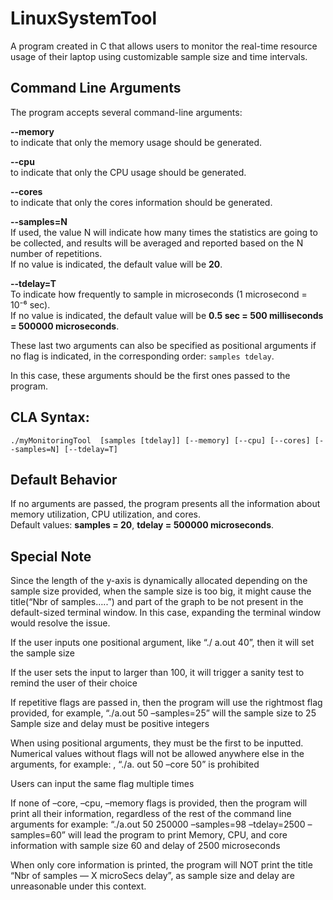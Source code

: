 # LinuxSystemTool
A program created in C that allows users to monitor the real-time resource usage of their laptop using customizable sample size and time intervals.

## Command Line Arguments
The program accepts several command-line arguments:

**--memory**  
    to indicate that only the memory usage should be generated.

**--cpu**  
    to indicate that only the CPU usage should be generated.

**--cores**  
    to indicate that only the cores information should be generated.

**--samples=N**  
    If used, the value N will indicate how many times the statistics are going to be collected, and results will be averaged and reported based on the N number of repetitions.  
    If no value is indicated, the default value will be **20**.

**--tdelay=T**  
    To indicate how frequently to sample in microseconds (1 microsecond = 10⁻⁶ sec).  
    If no value is indicated, the default value will be **0.5 sec = 500 milliseconds = 500000 microseconds**.

These last two arguments can also be specified as positional arguments if no flag is indicated, in the corresponding order: `samples tdelay`.

In this case, these arguments should be the first ones passed to the program.

## CLA Syntax:
```
./myMonitoringTool  [samples [tdelay]] [--memory] [--cpu] [--cores] [--samples=N] [--tdelay=T]
```

## Default Behavior
If no arguments are passed, the program presents all the information about memory utilization, CPU utilization, and cores.  
Default values: **samples = 20**, **tdelay = 500000 microseconds**.

## Special Note
Since the length of the y-axis is dynamically allocated depending on the sample size provided, when the sample size is too big, it might cause the title(“Nbr of samples…..”) and part of the graph to be not present in the default-sized terminal window. In this case, expanding the terminal window would resolve the issue.

If the user inputs one positional argument, like “./  a.out 40”, then it will set the sample size

If the user sets the input to larger than 100, it will trigger a sanity test to remind the user of their choice

If repetitive flags are passed in, then the program will use the rightmost flag provided, for example, “./a.out 50 –samples=25” will the sample size to 25
Sample size and delay must be positive integers

When using positional arguments, they must be the first to be inputted. Numerical values without flags will not be allowed anywhere else in the arguments, for example:
, “./a. out 50 –core 50” is prohibited

Users can input the same flag multiple times

If none of –core, –cpu, –memory flags is provided, then the program will print all their information, regardless of the rest of the command line arguments for example: “./a.out 50 250000 –samples=98 –tdelay=2500 –samples=60” will lead the program to print Memory, CPU, and core information with sample size 60 and delay of 2500 microseconds

When only core information is printed, the program will NOT print the title “Nbr of samples — X microSecs delay”, as sample size and delay are unreasonable under this context.


